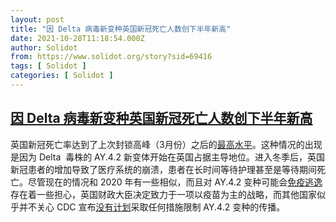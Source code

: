 ```yaml
---
layout: post
title: "因 Delta 病毒新变种英国新冠死亡人数创下半年新高"
date: 2021-10-28T11:18:54.000Z
author: Solidot
from: https://www.solidot.org/story?sid=69416
tags: [ Solidot ]
categories: [ Solidot ]
---
```

<!--1635419934000-->
[因 Delta 病毒新变种英国新冠死亡人数创下半年新高](https://www.solidot.org/story?sid=69416)
------

<div>
英国新冠死亡率达到了上次封锁高峰（3月份）之后的<a href="https://www.independent.co.uk/news/health/covid-uk-news-live-lockdown-cases-b1945514.html">最高水平</a>。这种情况的出现是因为 Delta&nbsp; 毒株的 AY.4.2 新变体开始在英国占据主导地位。进入冬季后，英国新冠患者的增加导致了医疗系统的崩溃，患者在长时间等待护理甚至是等待期间死亡。尽管现在的情况和 2020 年有一些相似，而且对 AY.4.2 变种可能会<a href="https://theconversation.com/covid-how-worried-should-we-be-about-the-new-ay-4-2-lineage-of-the-coronavirus-170409" target="_blank">免疫逃逸</a>存在着一些担心，英国财政大臣决定致力于一项以疫苗为主的战略，而其他国家似乎并不关心 CDC 宣布<a href="https://www.businessinsider.com/delta-variant-ay4-uk-us-cases-cdc-no-plan-flights-2021-10?IR=T">没有计划</a>采取任何措施限制 AY.4.2 变种的传播。
</div>
